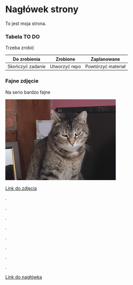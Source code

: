# Nagłówek strony

To jest moja strona. 

### Tabela TO DO

Trzeba zrobić

|Do zrobienia|Zrobione|Zaplanowane|
|:----------:|:------:|:---------:|
|Skończyć zadanie|Utworzyć repo|Powtórzyć materiał|

### Fajne zdjęcie

Na serio bardzo fajne

![a cat](IMG_0795.1.PNG)

[Link do zdjęcia](IMG_0795.1.PNG)

.

.

.

.

.

.

.

.

[Link do nagłówka](https://github.com/Weerto/Weerto.github.io/blob/main/README.md#nag%C5%82%C3%B3wek-strony)
